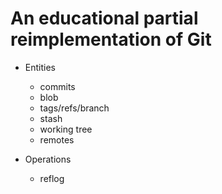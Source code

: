 # An educational partial reimplementation of Git

- Entities

  - commits
  - blob
  - tags/refs/branch
  - stash
  - working tree
  - remotes

- Operations

  - reflog
